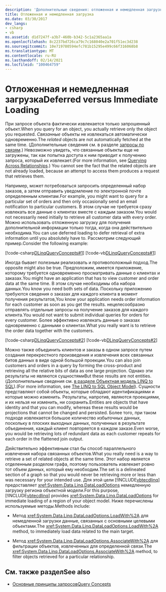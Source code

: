 ```yaml
---
description: 'Дополнительные сведения: отложенная и немедленная загрузка'
title: Отложенная и немедленная загрузка
ms.date: 03/30/2017
dev_langs:
- csharp
- vb
ms.assetid: d1d7247f-a3b7-460b-b342-5c1a2365aa1a
ms.openlocfilehash: 8c2237bd726ca79c7c168040e2a701f51ec3d238
ms.sourcegitcommit: 10e719780594efc781b15295e499c66f316068b8
ms.translationtype: MT
ms.contentlocale: ru-RU
ms.lasthandoff: 02/14/2021
ms.locfileid: "100464759"
---
```

# <a name="deferred-versus-immediate-loading"></a><span data-ttu-id="0e5a1-103">Отложенная и немедленная загрузка</span><span class="sxs-lookup"><span data-stu-id="0e5a1-103">Deferred versus Immediate Loading</span></span>

<span data-ttu-id="0e5a1-104">При запросе объекта фактически извлекается только запрошенный объект.</span><span class="sxs-lookup"><span data-stu-id="0e5a1-104">When you query for an object, you actually retrieve only the object you requested.</span></span> <span data-ttu-id="0e5a1-105">*Связанные* объекты не извлекаться автоматически одновременно.</span><span class="sxs-lookup"><span data-stu-id="0e5a1-105">The *related* objects are not automatically fetched at the same time.</span></span> <span data-ttu-id="0e5a1-106">(Дополнительные сведения см. в разделе [запросы по связям](querying-across-relationships.md).) Невозможно увидеть, что связанные объекты еще не загружены, так как попытка доступа к ним приводит к получению запроса, который их извлекает.</span><span class="sxs-lookup"><span data-stu-id="0e5a1-106">(For more information, see [Querying Across Relationships](querying-across-relationships.md).) You cannot see the fact that the related objects are not already loaded, because an attempt to access them produces a request that retrieves them.</span></span>  
  
 <span data-ttu-id="0e5a1-107">Например, может потребоваться запросить определенный набор заказов, а затем отправить уведомление по электронной почте определенным клиентам.</span><span class="sxs-lookup"><span data-stu-id="0e5a1-107">For example, you might want to query for a particular set of orders and then only occasionally send an email notification to particular customers.</span></span> <span data-ttu-id="0e5a1-108">В этом случае не требуется сразу извлекать все данные о клиентах вместе с каждым заказом.</span><span class="sxs-lookup"><span data-stu-id="0e5a1-108">You would not necessarily need initially to retrieve all customer data with every order.</span></span> <span data-ttu-id="0e5a1-109">Можно использовать отложенную загрузку для получения дополнительной информации только тогда, когда она действительно необходима.</span><span class="sxs-lookup"><span data-stu-id="0e5a1-109">You can use deferred loading to defer retrieval of extra information until you absolutely have to.</span></span> <span data-ttu-id="0e5a1-110">Рассмотрим следующий пример.</span><span class="sxs-lookup"><span data-stu-id="0e5a1-110">Consider the following example:</span></span>  
  
 [!code-csharp[DLinqQueryConcepts#1](../../../../../../samples/snippets/csharp/VS_Snippets_Data/DLinqQueryConcepts/cs/Program.cs#1)]
 [!code-vb[DLinqQueryConcepts#1](../../../../../../samples/snippets/visualbasic/VS_Snippets_Data/DLinqQueryConcepts/vb/Module1.vb#1)]  
  
 <span data-ttu-id="0e5a1-111">Иногда бывает полезным реализовать и противоположный подход.</span><span class="sxs-lookup"><span data-stu-id="0e5a1-111">The opposite might also be true.</span></span> <span data-ttu-id="0e5a1-112">Предположим, имеется приложение, которому требуется одновременно просматривать данные о клиентах и заказах.</span><span class="sxs-lookup"><span data-stu-id="0e5a1-112">You might have an application that has to view customer and order data at the same time.</span></span> <span data-ttu-id="0e5a1-113">В этом случае необходимы оба набора данных.</span><span class="sxs-lookup"><span data-stu-id="0e5a1-113">You know you need both sets of data.</span></span> <span data-ttu-id="0e5a1-114">Поскольку приложению требуются сведения о заказах для каждого клиента в момент получения результатов,</span><span class="sxs-lookup"><span data-stu-id="0e5a1-114">You know your application needs order information for each customer as soon as you get the results.</span></span> <span data-ttu-id="0e5a1-115">нецелесообразно отправлять отдельные запросы на получение заказов для каждого клиента.</span><span class="sxs-lookup"><span data-stu-id="0e5a1-115">You would not want to submit individual queries for orders for every customer.</span></span> <span data-ttu-id="0e5a1-116">Более эффективно извлекать данные о заказах одновременно с данными о клиентах.</span><span class="sxs-lookup"><span data-stu-id="0e5a1-116">What you really want is to retrieve the order data together with the customers.</span></span>  
  
 [!code-csharp[DLinqQueryConcepts#2](../../../../../../samples/snippets/csharp/VS_Snippets_Data/DLinqQueryConcepts/cs/Program.cs#2)]
 [!code-vb[DLinqQueryConcepts#2](../../../../../../samples/snippets/visualbasic/VS_Snippets_Data/DLinqQueryConcepts/vb/Module1.vb#2)]  
  
 <span data-ttu-id="0e5a1-117">Можно также объединить клиентов и заказы в одном запросе путем создания перекрестного произведения и извлечения всех связанных битов данных в виде одной большой проекции.</span><span class="sxs-lookup"><span data-stu-id="0e5a1-117">You can also join customers and orders in a query by forming the cross-product and retrieving all the relative bits of data as one large projection.</span></span> <span data-ttu-id="0e5a1-118">Однако эти результаты не являются сущностями</span><span class="sxs-lookup"><span data-stu-id="0e5a1-118">But these results are not entities.</span></span> <span data-ttu-id="0e5a1-119">(Дополнительные сведения см. [в разделе Объектная модель LINQ to SQL](the-linq-to-sql-object-model.md)).</span><span class="sxs-lookup"><span data-stu-id="0e5a1-119">(For more information, see [The LINQ to SQL Object Model](the-linq-to-sql-object-model.md)).</span></span> <span data-ttu-id="0e5a1-120">Сущности представляют собой объекты, которые обладают идентификациями и которые можно изменить. Результаты, напротив, являются проекциями, и их нельзя ни изменить, ни сохранить.</span><span class="sxs-lookup"><span data-stu-id="0e5a1-120">Entities are objects that have identity and that you can modify, whereas these results would be projections that cannot be changed and persisted.</span></span> <span data-ttu-id="0e5a1-121">Более того, при таком подходе извлекается большое количество избыточных данных, поскольку в плоских выходных данных, полученных в результате объединения, каждый клиент повторяется в каждом заказе.</span><span class="sxs-lookup"><span data-stu-id="0e5a1-121">Even worse, you would be retrieving lots of redundant data as each customer repeats for each order in the flattened join output.</span></span>  
  
 <span data-ttu-id="0e5a1-122">Действительно эффективным стал бы способ параллельного извлечения набора связанных объектов.</span><span class="sxs-lookup"><span data-stu-id="0e5a1-122">What you really need is a way to retrieve a set of related objects at the same time.</span></span> <span data-ttu-id="0e5a1-123">Этот набор является отделенным разделом графа, поэтому пользователь извлекает ровно тот объем данных, который ему необходим.</span><span class="sxs-lookup"><span data-stu-id="0e5a1-123">The set is a delineated section of a graph so that you would never be retrieving more or less than was necessary for your intended use.</span></span> <span data-ttu-id="0e5a1-124">Для этой цели [!INCLUDE[vbtecdlinq](../../../../../../includes/vbtecdlinq-md.md)] предоставляет <xref:System.Data.Linq.DataLoadOptions> немедленную загрузку региона объектной модели.</span><span class="sxs-lookup"><span data-stu-id="0e5a1-124">For this purpose, [!INCLUDE[vbtecdlinq](../../../../../../includes/vbtecdlinq-md.md)] provides <xref:System.Data.Linq.DataLoadOptions> for immediate loading of a region of your object model.</span></span> <span data-ttu-id="0e5a1-125">Ниже перечислены используемые методы.</span><span class="sxs-lookup"><span data-stu-id="0e5a1-125">Methods include:</span></span>  
  
- <span data-ttu-id="0e5a1-126">Метод <xref:System.Data.Linq.DataLoadOptions.LoadWith%2A> для немедленной загрузки данные, связанных с основными целевыми объектами.</span><span class="sxs-lookup"><span data-stu-id="0e5a1-126">The  <xref:System.Data.Linq.DataLoadOptions.LoadWith%2A> method, to immediately load data related to the main target.</span></span>  
  
- <span data-ttu-id="0e5a1-127">Метод <xref:System.Data.Linq.DataLoadOptions.AssociateWith%2A> для фильтрации объектов, извлеченных для определенной связи.</span><span class="sxs-lookup"><span data-stu-id="0e5a1-127">The <xref:System.Data.Linq.DataLoadOptions.AssociateWith%2A> method, to filter objects retrieved for a particular relationship.</span></span>  
  
## <a name="see-also"></a><span data-ttu-id="0e5a1-128">См. также раздел</span><span class="sxs-lookup"><span data-stu-id="0e5a1-128">See also</span></span>

- [<span data-ttu-id="0e5a1-129">Основные принципы запросов</span><span class="sxs-lookup"><span data-stu-id="0e5a1-129">Query Concepts</span></span>](query-concepts.md)
